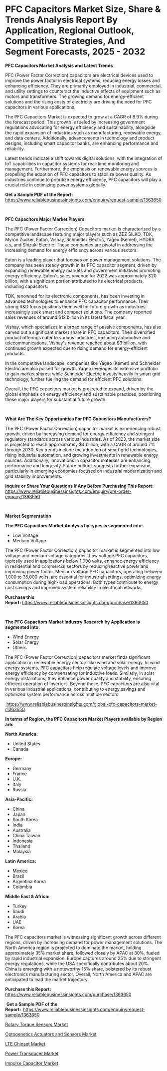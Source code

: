 <p><h1>PFC Capacitors Market Size, Share & Trends Analysis Report By Application, Regional Outlook, Competitive Strategies, And Segment Forecasts, 2025 - 2032</h1></p><p><strong>PFC Capacitors Market Analysis and Latest Trends</strong></p>
<p><p>PFC (Power Factor Correction) capacitors are electrical devices used to improve the power factor in electrical systems, reducing energy losses and enhancing efficiency. They are primarily employed in industrial, commercial, and utility settings to counteract the inductive effects of equipment such as motors and transformers. The growing demand for energy-efficient solutions and the rising costs of electricity are driving the need for PFC capacitors in various applications.</p><p>The PFC Capacitors Market is expected to grow at a CAGR of 8.9% during the forecast period. This growth is fueled by increasing government regulations advocating for energy efficiency and sustainability, alongside the rapid expansion of industries such as manufacturing, renewable energy, and data centers. Additionally, advancements in technology and product designs, including smart capacitor banks, are enhancing performance and reliability.</p><p>Latest trends indicate a shift towards digital solutions, with the integration of IoT capabilities in capacitor systems for real-time monitoring and management. Furthermore, the emphasis on renewable energy sources is propelling the adoption of PFC capacitors to stabilize power quality. As industries continue to prioritize energy efficiency, PFC capacitors will play a crucial role in optimizing power systems globally.</p></p>
<p><strong>Get a Sample PDF of the Report:&nbsp;</strong> <a href="https://www.reliablebusinessinsights.com/enquiry/request-sample/1363650?utm_campaign=63&utm_medium=2&utm_source=Github&utm_content=ia&utm_term=11022025&utm_id=pfc-capacitors">https://www.reliablebusinessinsights.com/enquiry/request-sample/1363650</a></p>
<p>&nbsp;</p>
<p><strong>PFC Capacitors Major Market Players</strong></p>
<p><p>The PFC (Power Factor Correction) Capacitors market is characterized by a competitive landscape featuring major players such as ZEZ SILKO, TDK, Myron Zucker, Eaton, Vishay, Schneider Electric, Yageo (Kemet), HYDRA a.s, and Shizuki Electric. These companies are pivotal in addressing the increasing demand for energy efficiency across various sectors.</p><p>Eaton is a leading player that focuses on power management solutions. The company has seen steady growth in its PFC capacitor segment, driven by expanding renewable energy markets and government initiatives promoting energy efficiency. Eaton's sales revenue for 2022 was approximately $20 billion, with a significant portion attributed to its electrical products, including capacitors.</p><p>TDK, renowned for its electronic components, has been investing in advanced technologies to enhance PFC capacitor performance. Their strong R&D focus positions them well for future growth as industries increasingly seek smart and compact solutions. The company reported sales revenues of around $12 billion in its latest fiscal year.</p><p>Vishay, which specializes in a broad range of passive components, has also carved out a significant market share in PFC capacitors. Their diversified product offerings cater to various industries, including automotive and telecommunications. Vishay's revenue reached about $3 billion, with continued growth expected due to rising demand for energy-efficient products.</p><p>In the competitive landscape, companies like Yageo (Kemet) and Schneider Electric are also poised for growth. Yageo leverages its extensive portfolio to gain market shares, while Schneider Electric invests heavily in smart grid technology, further fuelling the demand for efficient PFC solutions.</p><p>Overall, the PFC capacitors market is projected to expand, driven by the global emphasis on energy efficiency and sustainable practices, positioning these major players for substantial future growth.</p></p>
<p>&nbsp;</p>
<p><strong>What Are The Key Opportunities For PFC Capacitors Manufacturers?</strong></p>
<p><p>The PFC (Power Factor Correction) capacitor market is experiencing robust growth, driven by increasing demand for energy efficiency and stringent regulatory standards across various industries. As of 2023, the market size is projected to reach approximately $4 billion, with a CAGR of around 7% through 2030. Key trends include the adoption of smart grid technologies, rising industrial automation, and growing investments in renewable energy sources. Additionally, innovations in capacitor materials are enhancing performance and longevity. Future outlook suggests further expansion, particularly in emerging economies focused on industrial modernization and grid stability improvements.</p></p>
<p><strong>Inquire or Share Your Questions If Any Before Purchasing This Report:</strong> <a href="https://www.reliablebusinessinsights.com/enquiry/pre-order-enquiry/1363650?utm_campaign=63&utm_medium=2&utm_source=Github&utm_content=ia&utm_term=11022025&utm_id=pfc-capacitors">https://www.reliablebusinessinsights.com/enquiry/pre-order-enquiry/1363650</a></p>
<p>&nbsp;</p>
<p><strong>Market Segmentation</strong></p>
<p><strong>The PFC Capacitors Market Analysis by types is segmented into:</strong></p>
<p><ul><li>Low Voltage</li><li>Medium Voltage</li></ul></p>
<p><p>The PFC (Power Factor Correction) capacitor market is segmented into low voltage and medium voltage categories. Low voltage PFC capacitors, typically used in applications below 1,000 volts, enhance energy efficiency in residential and commercial sectors by reducing reactive power and improving power factor. Medium voltage PFC capacitors, operating between 1,000 to 35,000 volts, are essential for industrial settings, optimizing energy consumption during high-load operations. Both types contribute to energy cost savings and improved system reliability in electrical networks.</p></p>
<p><strong>Purchase this Report:&nbsp;</strong><a href="https://www.reliablebusinessinsights.com/purchase/1363650?utm_campaign=63&utm_medium=2&utm_source=Github&utm_content=ia&utm_term=11022025&utm_id=pfc-capacitors">https://www.reliablebusinessinsights.com/purchase/1363650</a></p>
<p>&nbsp;</p>
<p><strong>The PFC Capacitors Market Industry Research by Application is segmented into:</strong></p>
<p><ul><li>Wind Energy</li><li>Solar Energy</li><li>Others</li></ul></p>
<p><p>The PFC (Power Factor Correction) capacitors market finds significant application in renewable energy sectors like wind and solar energy. In wind energy systems, PFC capacitors help regulate voltage levels and improve energy efficiency by compensating for inductive loads. Similarly, in solar energy installations, they enhance power quality and stability, ensuring efficient operation of inverters. Beyond these, PFC capacitors are also vital in various industrial applications, contributing to energy savings and optimized system performance across multiple sectors.</p></p>
<p><a href="https://www.reliablebusinessinsights.com/global-pfc-capacitors-market-r1363650?utm_campaign=63&utm_medium=2&utm_source=Github&utm_content=ia&utm_term=11022025&utm_id=pfc-capacitors">&nbsp;https://www.reliablebusinessinsights.com/global-pfc-capacitors-market-r1363650</a></p>
<p><strong>In terms of Region, the PFC Capacitors Market Players available by Region are:</strong></p>
<p>
    <p> <strong> North America: </strong>
        <ul>
            <li>United States</li>
            <li>Canada</li>
        </ul>
        </p> 
    <p> <strong> Europe: </strong>
        <ul>
            <li>Germany</li>
            <li>France</li>
            <li>U.K.</li>
            <li>Italy</li>
            <li>Russia</li>
        </ul>
        </p> 
    <p> <strong> Asia-Pacific: </strong>
        <ul>
            <li>China</li>
            <li>Japan</li>
            <li>South Korea</li>
            <li>India</li>
            <li>Australia</li>
            <li>China Taiwan</li>
            <li>Indonesia</li>
            <li>Thailand</li>
            <li>Malaysia</li>
        </ul>
        </p> 
    <p> <strong> Latin America: </strong>
        <ul>
            <li>Mexico</li>
            <li>Brazil</li>
            <li>Argentina Korea</li>
            <li>Colombia</li>
        </ul>
        </p> 
    <p> <strong> Middle East & Africa: </strong>
        <ul>
            <li>Turkey</li>
            <li>Saudi</li>
            <li>Arabia</li>
            <li>UAE</li>
            <li>Korea</li>
        </ul>
    </p>
    </p>
<p><p>The PFC capacitors market is witnessing significant growth across different regions, driven by increasing demand for power management solutions. The North America region is projected to dominate the market, holding approximately 35% market share, followed closely by APAC at 30%, fueled by rapid industrial expansion. Europe captures around 25% due to stringent energy regulations, while the USA specifically contributes about 20%. China is emerging with a noteworthy 15% share, bolstered by its robust electronics manufacturing sector. Overall, North America and APAC are anticipated to lead the market trajectory.</p></p>
<p><strong>Purchase this Report: </strong><a href="https://www.reliablebusinessinsights.com/purchase/1363650?utm_campaign=63&utm_medium=2&utm_source=Github&utm_content=ia&utm_term=11022025&utm_id=pfc-capacitors">https://www.reliablebusinessinsights.com/purchase/1363650</a></p>
<p>&nbsp;<strong>Get a Sample PDF of the Report:&nbsp;&nbsp;</strong><a href="https://www.reliablebusinessinsights.com/enquiry/request-sample/1363650?utm_campaign=63&utm_medium=2&utm_source=Github&utm_content=ia&utm_term=11022025&utm_id=pfc-capacitors">https://www.reliablebusinessinsights.com/enquiry/request-sample/1363650</a></p>
<p><strong></strong></p>
<p><p><a href="https://github.com/muvdibezuh/Market-Research-Report-List-1/blob/main/rotary-torque-sensors-market.md?utm_campaign=63&utm_medium=2&utm_source=Github&utm_content=ia&utm_term=11022025&utm_id=pfc-capacitors">Rotary Torque Sensors Market</a></p><p><a href="https://github.com/armsinwan/Market-Research-Report-List-1/blob/main/optogenetics-actuators-and-sensors-market.md?utm_campaign=63&utm_medium=2&utm_source=Github&utm_content=ia&utm_term=11022025&utm_id=pfc-capacitors">Optogenetics Actuators and Sensors Market</a></p><p><a href="https://github.com/momossidram/Market-Research-Report-List-1/blob/main/lte-chipset-market.md?utm_campaign=63&utm_medium=2&utm_source=Github&utm_content=ia&utm_term=11022025&utm_id=pfc-capacitors">LTE Chipset Market</a></p><p><a href="https://github.com/dailyspunj47/Market-Research-Report-List-1/blob/main/power-transducer-market.md?utm_campaign=63&utm_medium=2&utm_source=Github&utm_content=ia&utm_term=11022025&utm_id=pfc-capacitors">Power Transducer Market</a></p><p><a href="https://github.com/biyajausenik/Market-Research-Report-List-1/blob/main/impulse-capacitor-market.md?utm_campaign=63&utm_medium=2&utm_source=Github&utm_content=ia&utm_term=11022025&utm_id=pfc-capacitors">Impulse Capacitor Market</a></p></p>